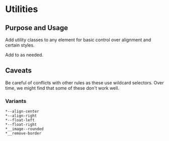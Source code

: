 # Utilities

## Purpose and Usage
Add utility classes to any element for basic control over alignment and certain
styles.

Add to as needed.

## Caveats
Be careful of conflicts with other rules as these use wildcard selectors.
Over time, we might find that some of these don't work well.

### Variants

```
*--align-center
*--align-right
*--float-left
*--float-right
*__image--rounded
*__remove-border

```
